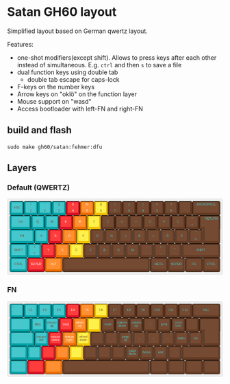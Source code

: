 # Satan GH60 layout

Simplified layout based on German qwertz layout.

Features:

- one-shot modifiers(except shift). Allows to press keys after each other instead of simultaneous. E.g. `ctrl` and then `s` to save a file
- dual function keys using double tab
    + double tab escape for caps-lock
- F-keys on the number keys
- Arrow keys on "oklö" on the function layer
- Mouse support on "wasd"
- Access bootloader with left-FN and right-FN

## build and flash

```
sudo make gh60/satan:fehmer:dfu
```

## Layers

### Default (QWERTZ)

![Layer QWERTZ](docs/layer-qwertz.png)


### FN

![Layer FN](docs/layer-fn1.png)

